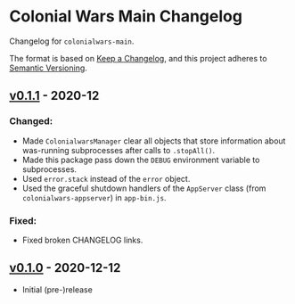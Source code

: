 # Colonial Wars Main Changelog
Changelog for ``colonialwars-main``.

The format is based on [Keep a Changelog][1], and this project adheres to [Semantic Versioning][2].

## [v0.1.1] - 2020-12
### Changed:
- Made ``ColonialwarsManager`` clear all objects that store information about was-running
subprocesses after calls to ``.stopAll()``.
- Made this package pass down the ``DEBUG`` environment variable to subprocesses.
- Used ``error.stack`` instead of the ``error`` object.
- Used the graceful shutdown handlers of the ``AppServer`` class (from ``colonialwars-appserver``)
in ``app-bin.js``.
### Fixed:
- Fixed broken CHANGELOG links.

## [v0.1.0] - 2020-12-12
- Initial (pre-)release

[1]: https://keepachangelog.com/
[2]: https://semver.org

[v0.1.0]: https://github.com/Take-Some-Bytes/colonialwars-main/tree/2ca231664a1ef41334d8bd500f0fddf08654310e
[v0.1.1]: https://github.com/Take-Some-Bytes/colonialwars-main/tree/main
